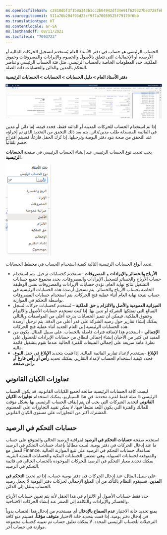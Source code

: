 ```yaml
---
ms.openlocfilehash: c2818dbf3f1b8a343b1cc2b04942df34e91f629327be3728feb729f7c6951c03
ms.sourcegitcommit: 511a76b204f93d23cf9f7a70059525f79170f6bb
ms.translationtype: HT
ms.contentlocale: ar-SA
ms.lasthandoff: 08/11/2021
ms.locfileid: "7093723"
---
```

الحساب الرئيسي هو حساب في دفتر الأستاذ العام يُستخدم لتسجيل الحركات المالية أو الأرصدة أو الإجماليات التي تتعلق بالأصول والخصوم والإيرادات والمصروفات وحقوق الملكية. حدد المعلومات الخاصة بالحساب الرئيسي، مثل فئة الحساب الرئيسي وعناصر التحكم بالمدين والدائن والحسابات ذات الصلة.

**دفتر الأستاذ العام > دليل الحسابات > الحسابات > الحسابات الرئيسية**
 
[![لقطة شاشة لصفحة الحسابات الرئيسية - مخطط الحسابات.](../media/main-account.png)](../media/main-account.png#lightbox)

إذا تم استخدام الحساب للحركات المدينة أو الدائنة فقط، فحدد قيمة، إما دائن أو مدين في القائمة المنسدلة طلب مدين/دائن. يتم بعد ذلك التحقق من التحديد الذي تم إجراؤه عند التحقق من صحة بنود دفتر اليومية وترحيلها. إذا تُرك الحقل فارغاً، فسيتم اقتراح خصم تلقائياً.   

يجب تحديد نوع الحساب الرئيسي عند إنشاء الحساب الرئيسي في صفحة **الحسابات الرئيسية**.  
 
![لقطة شاشة للقائمة المنسدلة لنوع الحساب الرئيسي. ](../media/main-account-type.png)

تحدد أنواع الحسابات الرئيسية التالية كيفية استخدام الحساب في مخطط الحسابات.

- **الأرباح والخسائر والإيرادات** و **المصروفات** -تستخدم كحسابات ترحيل. يتم استخدام حساب الأرباح والخسائر لتسجيل الإيرادات والمصروفات. يحدد مجموع جميع حسابات التشغيل نتائج نهاية العام. تؤدي حسابات الإيرادات والمصروفات نفس الوظيفة الخاصة بحساب الأرباح والخسائر. يتم تسجيل أرصدة هذه الحسابات الرئيسية في حساب نتيجة نهاية العام أثناء عملية فتح الحركات. يتم استخدام حسابات المصروفات بواسطة التحكم في الموازنة.  
- **الميزانية العمومية والأصل والالتزام** و **حق الملكية** – تُستخدم كحسابات حركات تُسجل المبالغ التي تمتلكها الشركة أو تدين بها. إذا كنت تستخدم حسابات الأصول والالتزام وحقوق الملكية، فيمكن أن تتميز الحسابات بدرجة أعلى من المواصفات وبالتالي يمكنك إنشاء تقارير حول رصيد الشركة على قدر أعلى من الدقة. يتم ترحيل أرصدة هذه الحسابات الرئيسية إلى العام الجديد أثناء عملية فتح الحركات.   
- **الإجمالي** - استخدم هذا لإضافة فترات فاصلة بالحساب. على سبيل المثال، يكون من المفيد في كثير من الأحيان إنشاء إجمالي لنطاق من حسابات الإيرادات للحصول على نظرة عامة سريعة على إجمالي المبيعات للفترة الحالية عندما تقوم بتشغيل قائمة مالية.  
- **الإبلاغ** -يستخدم لإعداد تقارير القائمة المالية. إذا قمت بتحديد **الإبلاغ** في حقل **النوع**، فحدد كيفية استخدام الحساب لإعداد التقارير. يمكنك تحديد **رأس أو رأس فارغ** أو **رأس صفحة**.

## <a name="legal-entity-overrides"></a>تجاوزات الكيان القانوني

ليست كافة الحسابات الرئيسية صالحة لجميع الكيانات القانونية، قد يكون الحساب الرئيسي ذا صلة فقط لفترة محددة. في هذا السيناريو، يمكنك استخدام **تجاوزات الكيان القانوني** لتحديد الشركات التي يجب أن يتم إيقاف الحساب الرئيسي بها بشكل مؤقت للمالك والفترة التي يكون البُعد نشطاً فيها. لا يمكن تقييد التجاوزات على المستوى المشترك أكثر من التجاوزات على مستوى الكيان القانوني.

## <a name="balance-control-accounts"></a>حسابات التحكم في الرصيد 

استخدم صفحة **حسابات التحكم في الرصيد** لمراقبة الرصيد الحالي والمتوقع على حساب ما عند إدخال الحركات في دفتر يومية. لست مطالباً بإعداد حسابات التحكم في الرصيد للعمل مع Finance.
تساعدك حسابات التحكم في الرصيد على تتبع الموازنة الحالية والمتوقعة لحسابات السيولة.  وهي تتضمن الحسابات البنكية والحسابات النقدية النثرية. يمكنك تحديد معيار التحكم في الرصيد للحركات الموجودة بالحساب الحالي في قائمة التحكم في الرصيد. 

علي سبيل المثال، عند إدخال الحركات في دفتر يومية حساب، إذا تم تحديد **التحكم في المدين**، فسيقوم النظام بالتأكد من أن المبلغ الإجمالي لحركات دفتر اليومية لا يجعل رصيد الحساب ينتقل إلى الدائن.  

حدد فقط حسابات الأصول أو الالتزام في هذا الحقل لأنه يتم تعيين حسابات الأرباح والخسائر والإيرادات والتكلفة إلى الصفر عند إنشاء الحركات الافتتاحية.

يمنع تحديد خانة الاختيار **عدم السماح بالإدخال** أي مستخدم من إدخال هذا الحساب يدوياً في إدخال دفتر يومية.  إذا قمت بتحديد خانة الاختيار **متوقف مؤقتاً**، فسيتم منع كافة الترحيلات للحساب الرئيسي المحدد.  لا يمكنك تعليق حساب تم تعيينه كحساب مجموعة موازنة في حساب آخر.   



